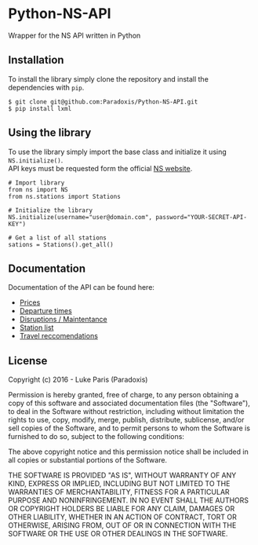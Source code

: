 # Python-NS-API
Wrapper for the NS API written in Python

## Installation
To install the library simply clone the repository and install the dependencies with `pip`.

    $ git clone git@github.com:Paradoxis/Python-NS-API.git
    $ pip install lxml

## Using the library
To use the library simply import the base class and initialize it using `NS.initialize()`.<br />
API keys must be requested form the official [NS website](http://www.ns.nl/en/travel-information/ns-api).

    # Import library
    from ns import NS
    from ns.stations import Stations
    
    # Initialize the library
    NS.initialize(username="user@domain.com", password="YOUR-SECRET-API-KEY")
    
    # Get a list of all stations
    sations = Stations().get_all()

## Documentation
Documentation of the API can be found here:

* [Prices](http://www.ns.nl/en/travel-information/ns-api/documentation-prices.html)
* [Departure times](http://www.ns.nl/en/travel-information/ns-api/documentation-up-to-date-departure-times.html)
* [Disruptions / Maintentance](http://www.ns.nl/en/travel-information/ns-api/documentation-disruptions-and-maintenance-work.html)
* [Station list](http://www.ns.nl/en/travel-information/ns-api/documentation-station-list.html)
* [Travel reccomendations](http://www.ns.nl/en/travel-information/ns-api/documentation-travel-recommendations.html)

## License
Copyright (c) 2016 - Luke Paris (Paradoxis)

Permission is hereby granted, free of charge, to any person obtaining a copy of this software and associated documentation files (the "Software"), to deal in the Software without restriction, including without limitation the rights to use, copy, modify, merge, publish, distribute, sublicense, and/or sell copies of the Software, and to permit persons to whom the Software is furnished to do so, subject to the following conditions:

The above copyright notice and this permission notice shall be included in all copies or substantial portions of the Software.

THE SOFTWARE IS PROVIDED "AS IS", WITHOUT WARRANTY OF ANY KIND, EXPRESS OR IMPLIED, INCLUDING BUT NOT LIMITED TO THE WARRANTIES OF MERCHANTABILITY, FITNESS FOR A PARTICULAR PURPOSE AND NONINFRINGEMENT. IN NO EVENT SHALL THE AUTHORS OR COPYRIGHT HOLDERS BE LIABLE FOR ANY CLAIM, DAMAGES OR OTHER LIABILITY, WHETHER IN AN ACTION OF CONTRACT, TORT OR OTHERWISE, ARISING FROM, OUT OF OR IN CONNECTION WITH THE SOFTWARE OR THE USE OR OTHER DEALINGS IN THE SOFTWARE.
